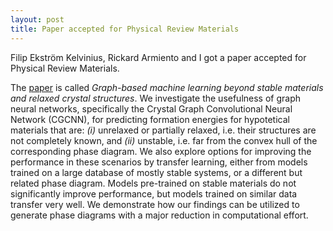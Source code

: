 ```yaml
---
layout: post
title: Paper accepted for Physical Review Materials 
---
```

Filip Ekström Kelvinius, Rickard Armiento and I got a paper accepted for Physical Review Materials.

The [paper](https://arxiv.org/abs/2107.00493) is called _Graph-based machine learning beyond stable materials and relaxed crystal structures_. We investigate the usefulness of graph neural networks, specifically the Crystal Graph Convolutional Neural Network (CGCNN), for predicting formation energies for hypotetical materials that are: _(i)_ unrelaxed or partially relaxed, i.e. their structures are not completely known, and _(ii)_ unstable, i.e. far from the convex hull of the corresponding phase diagram. We also explore options for improving the performance in these scenarios by transfer learning, either from models trained on a large database of mostly stable systems, or a different but related phase diagram. Models pre-trained on stable materials do not significantly improve performance, but models trained on similar data transfer very well. We demonstrate how our findings can be utilized to generate phase diagrams with a major reduction in computational effort.

